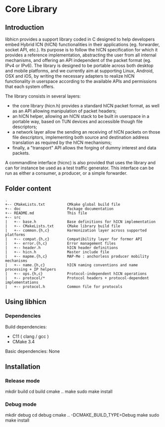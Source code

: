 
# Core Library

## Introduction

libhicn provides a support library coded in C designed to help developers embed
Hybrid ICN (hICN) functionalities in their applications (eg. forwarder, socket
API, etc.). Its purpose is to follow the hICN specification for which it
provides a reference implementation, abstracting the user from all internal
mechanisms, and offering an API independent of the packet format (eg. IPv4 or
IPv6). The library is designed to be portable across both desktop and
mobile platforms, and we currently aim at supporting Linux, Android, OSX and
iOS, by writing the necessary adapters to realize hICN functionality in
userspace according to the available APIs and permissions that each system
offers.

The library consists in several layers:

- the core library (hicn.h) provides a standard hICN packet format, as well as
an API allowing manipulation of packet headers;
- an hICN helper, allowing an hICN stack to be built in userspace in a portable
way, based on TUN devices and accessible though file descriptors;
- a network layer allow the sending an receiving of hICN packets on those file
descriptors, implementing both source and destination address translation as
required by the hICN mechanisms;
- finally, a "transport" API allows the forging of dummy interest and data
packets.

A commandline interface (hicnc) is also provided that uses the library and can
for instance be used as a test traffic generator. This interface can be run as
either a consumer, a producer, or a simple forwarder.

## Folder content

```shell
.
+-- CMakeLists.txt          CMkake global build file
+-- doc                     Package documentation
+-- README.md               This file
+-- src
|   +-- base.h              Base definitions for hICN implementation
|   +-- CMakeLists.txt      CMake library build file
|   +-- common.{h,c}        Harmonization layer across supported platforms
|   +-- compat.{h,c}        Compatibility layer for former API
|   +-- error.{h,c}         Error management files
|   +-- header.h            hICN header definitions
|   +-- hicn.h              Master include file
|   +-- mapme.{h,c}         MAP-Me : anchorless producer mobility mechanisms 
|   +-- name.{h,c}          hICN naming conventions and name processing + IP helpers
|   +-- ops.{h,c}           Protocol-independent hICN operations
|   +-- protocol/*          Protocol headers + protocol-dependent implementations
|   +-- protocol.h          Common file for protocols
```

## Using libhicn

### Dependencies

Build dependencies:

- C11 ( clang / gcc )
- CMake 3.4

Basic dependencies: None

## Installation

### Release mode

mkdir build
cd build
cmake ..
make
sudo make install

### Debug mode

mkdir debug
cd debug
cmake .. -DCMAKE_BUILD_TYPE=Debug
make
sudo make install
